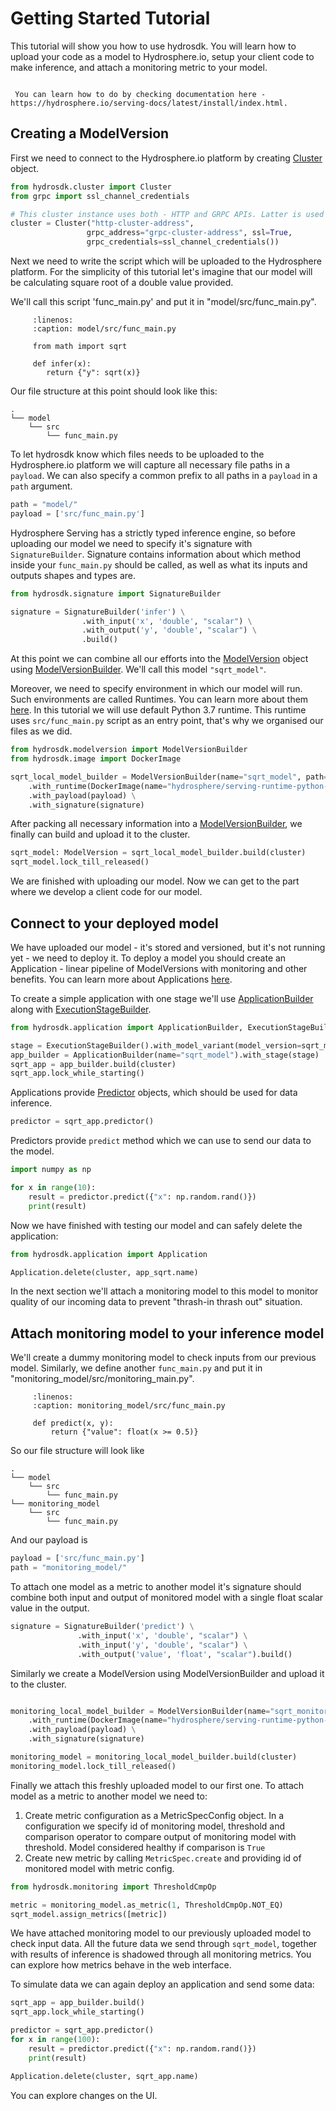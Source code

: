 # Getting Started Tutorial
This tutorial will show you how to use hydrosdk. You will learn how to upload your code as a model to Hydrosphere.io,
 setup your client code to make inference, and attach a monitoring metric to your model.
 
 ``` important:: This tutorials was written for hydrosdk==3.0.0
```
```note:: If you haven't launched Hydrosphere.io platform, please do so before proceeding with this tutorial.
 You can learn how to do by checking documentation here - https://hydrosphere.io/serving-docs/latest/install/index.html. 
```

 ## Creating a ModelVersion
 
First we need to connect to the Hydrosphere.io platform by creating [Cluster](hydrosdk/hydrosdk.cluster) object.

 ```python
from hydrosdk.cluster import Cluster
from grpc import ssl_channel_credentials

# This cluster instance uses both - HTTP and GRPC APIs. Latter is used only for sending data to a deployed model
cluster = Cluster("http-cluster-address",
                  grpc_address="grpc-cluster-address", ssl=True,
                  grpc_credentials=ssl_channel_credentials())
```

Next we need to write the script which will be uploaded to the Hydrosphere platform.
For the simplicity of this tutorial let's imagine that our model will be calculating
 square root of a double value provided.

We'll call this script 'func_main.py' and put it in "model/src/func_main.py".

``` code-block:: python
     :linenos:
     :caption: model/src/func_main.py

     from math import sqrt
        
     def infer(x):
        return {"y": sqrt(x)}
```


Our file structure at this point should look like this:

```
.
└── model
    └── src
        └── func_main.py
```

To let hydrosdk know which files needs to be uploaded to the Hydrosphere.io platform we will capture all 
necessary file paths in a `payload`. We can also specify a common prefix to all paths in a `payload` in a `path` argument.
```python
path = "model/"
payload = ['src/func_main.py']
```

Hydrosphere Serving has a strictly typed inference engine, so before uploading our model we need to specify it's signature with
`SignatureBuilder`. Signature contains information about which method inside your `func_main.py` should be called,
 as well as what its inputs and outputs shapes and types are.
 
```python
from hydrosdk.signature import SignatureBuilder

signature = SignatureBuilder('infer') \
                .with_input('x', 'double', "scalar") \
                .with_output('y', 'double', "scalar") \
                .build()
```

At this point we can combine all our efforts into the [ModelVersion](hydrosdk/hydrosdk.modelversion) object using [ModelVersionBuilder](hydrosdk/hydrosdk.modelversion). We'll call this model `"sqrt_model"`.
  

Moreover, we need to specify environment in which our model will run.
Such environments are called Runtimes. You can learn more about them [here](https://docs.hydrosphere.io/about/concepts#runtimes).
In this tutorial we will use default Python 3.7 runtime.
This runtime uses `src/func_main.py` script as an entry point, that's why we organised our files as we did.

```python
from hydrosdk.modelversion import ModelVersionBuilder
from hydrosdk.image import DockerImage

sqrt_local_model_builder = ModelVersionBuilder(name="sqrt_model", path=path) \
    .with_runtime(DockerImage(name="hydrosphere/serving-runtime-python-3.7", tag="3.0.0")) \
    .with_payload(payload) \
    .with_signature(signature)
```

After packing all necessary information into a [ModelVersionBuilder](hydrosdk/hydrosdk.modelversion), we finally can build and upload it to the cluster.
```python
sqrt_model: ModelVersion = sqrt_local_model_builder.build(cluster)
sqrt_model.lock_till_released()
```

We are finished with uploading our model. Now we can get to the part where we develop a client code for our model. 

## Connect to your deployed model
 
We have uploaded our model - it's stored and versioned, but it's not running yet - we need to deploy it. To deploy a model
you should create an Application - linear pipeline of ModelVersions with monitoring and other benefits. 
You can learn more about Applications [here](https://hydrosphere.io/serving-docs/latest/overview/concepts.html#applications).

To create a simple application with one stage we'll use [ApplicationBuilder](hydrosdk/hydrosdk.application) along with [ExecutionStageBuilder](hydrosdk/hydrosdk.application).

```python
from hydrosdk.application import ApplicationBuilder, ExecutionStageBuilder

stage = ExecutionStageBuilder().with_model_variant(model_version=sqrt_model, weight=100).build()
app_builder = ApplicationBuilder(name="sqrt_model").with_stage(stage)
sqrt_app = app_builder.build(cluster)
sqrt_app.lock_while_starting()
```

Applications provide [Predictor](hydrosdk/hydrosdk.predictor) objects, which should be used for data inference.
```python
predictor = sqrt_app.predictor()
```

Predictors provide `predict` method which we can use to send our data to the model.
```python
import numpy as np

for x in range(10):
    result = predictor.predict({"x": np.random.rand()})
    print(result)
```

Now we have finished with testing our model and can safely delete the application:
```python
from hydrosdk.application import Application

Application.delete(cluster, app_sqrt.name)
```

In the next section we'll attach a monitoring model to this model to monitor
quality of our incoming data to prevent "thrash-in thrash out" situation.
 
 ## Attach monitoring model to your inference model

We'll create a dummy monitoring model to check inputs from our previous model. 
Similarly, we define another `func_main.py` and put it in "monitoring_model/src/monitoring_main.py".

``` code-block:: python
     :linenos:
     :caption: monitoring_model/src/func_main.py
     
     def predict(x, y):
         return {"value": float(x >= 0.5)} 
```

So our file structure will look like 

```
.
└── model
    └── src
        └── func_main.py
└── monitoring_model
    └── src
        └── func_main.py
```

And our payload is

```python
payload = ['src/func_main.py']
path = "monitoring_model/"
```

To attach one model as a metric to another model it's signature should combine both input and output of monitored model
with a single float scalar value in the output.
 ```python
signature = SignatureBuilder('predict') \
                .with_input('x', 'double', "scalar") \
                .with_input('y', 'double', "scalar") \
                .with_output('value', 'float', "scalar").build()
```

Similarly we create a ModelVersion using ModelVersionBuilder and upload it to the cluster.
```python

monitoring_local_model_builder = ModelVersionBuilder(name="sqrt_monitoring_model", path=path) \
    .with_runtime(DockerImage(name="hydrosphere/serving-runtime-python-3.7", tag="3.0.0")) \
    .with_payload(payload) \
    .with_signature(signature)

monitoring_model = monitoring_local_model_builder.build(cluster)
monitoring_model.lock_till_released()
```

Finally we attach this freshly uploaded model to our first one. To attach model as a metric to another model we need to:
1. Create metric configuration as a MetricSpecConfig object. In a configuration we specify id of monitoring model,
 threshold and comparison operator to compare output of monitoring model with threshold. Model considered healthy if comparison
 is `True`
2. Create new metric by calling `MetricSpec.create` and providing id of monitored model with metric config.
    
```python
from hydrosdk.monitoring import ThresholdCmpOp

metric = monitoring_model.as_metric(1, ThresholdCmpOp.NOT_EQ)
sqrt_model.assign_metrics([metric])
```
We have attached monitoring model to our previously uploaded model to check input data.
All the future data we send through `sqrt_model`, together with results of inference is shadowed through all monitoring metrics.
You can explore how metrics behave in the web interface.

To simulate data we can again deploy an application and send some data:
```python
sqrt_app = app_builder.build()
sqrt_app.lock_while_starting()

predictor = sqrt_app.predictor()
for x in range(100):
    result = predictor.predict({"x": np.random.rand()})
    print(result)

Application.delete(cluster, sqrt_app.name)
```

You can explore changes on the UI.
